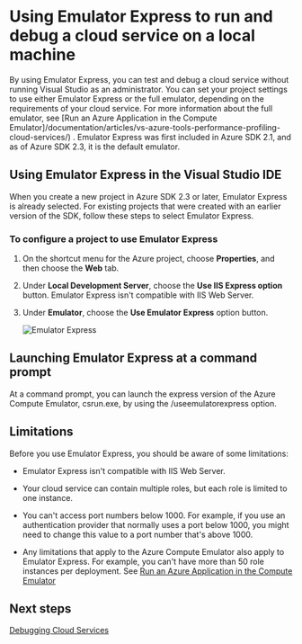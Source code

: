 <properties
   pageTitle="Using Emulator Express to run and debug a cloud service on a local machine | Windows Azure"
   description="Using Emulator Express to run and debug a cloud service on a local machine"
   services="visual-studio-online"
   documentationCenter="n/a"
   authors="TomArcher"
   manager="douge"
   editor="" />
<tags
	ms.service="visual-studio-online"
	ms.date="12/17/2015"
	wacn.date=""/>


# Using Emulator Express to run and debug a cloud service on a local machine

By using Emulator Express, you can test and debug a cloud service without running Visual Studio as an administrator. You can set your project settings to use either Emulator Express or the full emulator, depending on the requirements of your cloud service. For more information about the full emulator, see [Run an Azure Application in the Compute <!-- deleted by customization Emulator](/documentation/articles/storage-use-emulator) --><!-- keep by customization: begin --> Emulator]/documentation/articles/vs-azure-tools-performance-profiling-cloud-services/) <!-- keep by customization: end -->. Emulator Express was first included in Azure SDK 2.1, and as of Azure SDK 2.3, it is the default emulator.

## Using Emulator Express in the Visual Studio IDE

When you create a new project in Azure SDK 2.3 or later, Emulator Express is already selected. For existing projects that were created with an earlier version of the SDK, follow these steps to select Emulator Express.

### To configure a project to use Emulator Express

1. On the shortcut menu for the Azure project, choose **Properties**, and then choose the **Web** tab.

1. Under **Local Development Server**, choose the **Use IIS Express option** button. Emulator Express isn't compatible with IIS Web Server.

1. Under **Emulator**, choose the **Use Emulator Express** option button.

    ![Emulator Express](./media/vs-azure-tools-emulator-express-debug-run/IC673363.gif)

## Launching Emulator Express at a command prompt

At a command prompt, you can launch the express version of the Azure Compute Emulator, csrun.exe, by using the /useemulatorexpress option.

## Limitations

Before you use Emulator Express, you should be aware of some limitations:

- Emulator Express isn't compatible with IIS Web Server.

- Your cloud service can contain multiple roles, but each role is limited to one instance.

- You can't access port numbers below 1000. For example, if you use an authentication provider that normally uses a port below 1000, you might need to change this value to a port number that's above 1000.

- Any limitations that apply to the Azure Compute Emulator also apply to Emulator Express. For example, you can't have more than 50 role instances per deployment. See [Run an Azure Application in the Compute Emulator](/documentation/articles/vs-azure-tools-performance-profiling-cloud-services/)

## Next steps

<!-- deleted by customization
[Debugging Cloud Services](https://msdn.microsoft.com/zh-cn/library/azure/ee405479.aspx)
-->
<!-- keep by customization: begin -->
[Debugging Cloud Services](/documentation/articles/vs-azure-tools-debugging-cloud-services-overview/)
<!-- keep by customization: end -->

